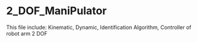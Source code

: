 # 2_DOF_ManiPulator
This file include: Kinematic, Dynamic, Identification Algorithm, Controller of robot arm 2 DOF

